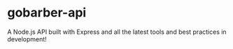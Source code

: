 # gobarber-api
A Node.js API built with Express and all the latest tools and best practices in development!
